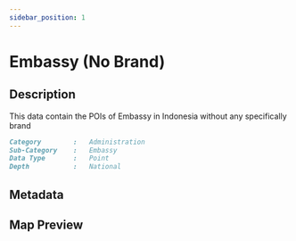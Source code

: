 ```yaml
---
sidebar_position: 1
---
```


# Embassy (No Brand)

## Description

This data contain the POIs of Embassy in Indonesia without any specifically brand

```md title="Embassy (No Brand)"{1-4}
Category        :   Administration
Sub-Category    :   Embassy
Data Type       :   Point
Depth           :   National
```

## Metadata

## Map Preview